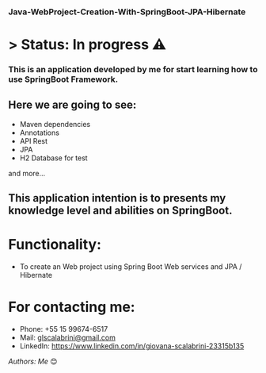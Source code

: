 ### <hl>Java-WebProject-Creation-With-SpringBoot-JPA-Hibernate</hl>

# > Status: In progress ⚠️

### This is an application developed by me for start learning how to use SpringBoot Framework.

## Here we are going to see:

+ Maven dependencies
+ Annotations
+ API Rest 
+ JPA
+ H2 Database for test

and more...

## This application intention is to presents my knowledge level and abilities on SpringBoot.

# Functionality:

+ To create an Web project using Spring Boot Web services and JPA / Hibernate

# For contacting me:

+ Phone: +55 15 99674-6517
+ Mail: glscalabrini@gmail.com
+ LinkedIn: https://www.linkedin.com/in/giovana-scalabrini-23315b135

*_Authors:_* _Me_ 😊
